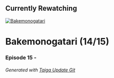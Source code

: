 ﻿
## Currently Rewatching

[![Bakemonogatari](https://s4.anilist.co/file/anilistcdn/media/anime/cover/medium/bx5081-YpAE43HLQKqz.png)](https://anilist.co/anime/5081)

# Bakemonogatari (14/15)

### Episode 15 - 

###### *Generated with [Taiga Update Git](https://github.com/nike4613/taiga-update-git)*